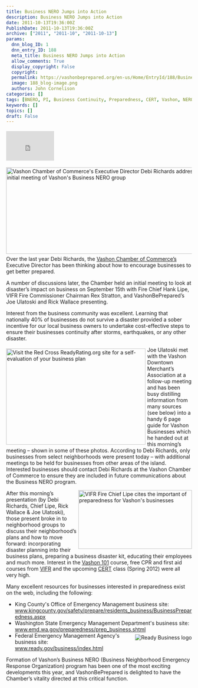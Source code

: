 ```yaml
---
title: Business NERO Jumps into Action
description: Business NERO Jumps into Action
date: 2011-10-13T19:36:00Z
PublishDate: 2011-10-13T19:36:00Z
archive: ["2011", "2011-10", "2011-10-13"]
params:
  dnn_blog_ID: 1
  dnn_entry_ID: 188
  meta_title: Business NERO Jumps into Action
  allow_comments: True
  display_copyright: False
  copyright:
  permalink: https://vashonbeprepared.org/en-us/Home/EntryId/188/Business-NERO-Jumps-into-Action
  image: 188_blog-image.png
  authors: John Cornelison
categories: []
tags: [BNERO, PI, Business Continuity, Preparedness, CERT, Vashon, NERO, training, VashonBePrepared, VIFR]
keywords: []
topics: []
draft: False
---
```


<div class="wlWriterHeaderFooter" style="padding-bottom: 4px; margin: 0px; padding-left: 0px; padding-right: 0px; float: none; padding-top: 4px;"><iframe src="http://www.facebook.com/widgets/like.php?href=http://vashoneoc.org/Blogs/VashonPreparedness/tabid/164/EntryId/188/Business-NERO-Jumps-into-Action.aspx" frameborder="0" scrolling="no" style="width: 130px; height: 80px;border: medium none;"></iframe></div>
<p><a href="./images/188/Business-NERO-Jump-into-the-Fray_A367-ff_1277383_2.jpg"><img width="556" height="234" title="Vashon Chamber of Commerce's Executive Director Debi Richards addresses an initial meeting of Vashon's Business NERO group" style="background-image: none;   margin: 0px 0px 5px 5px; padding-left: 0px; padding-right: 0px; display: inline; float: right;   padding-top: 0px;border: 0px;" alt="Vashon Chamber of Commerce's Executive Director Debi Richards addresses an initial meeting of Vashon's Business NERO group" src="./images/188/Business-NERO-Jump-into-the-Fray_A367-ff_1277383_thumb.jpg" /></a>Over the last year Debi Richards, the <a href="www.vashonchamber.com" target="_blank">Vashon Chamber of Commerce&rsquo;s</a> Executive Director has been thinking about how to encourage businesses to get better prepared.</p>
<p>A number of discussions later, the Chamber held an initial meeting to look at disaster&rsquo;s impact on business on September 15th with Fire Chief Hank Lipe, VIFR Fire Commissioner Chairman Rex Stratton, and VashonBePrepared&rsquo;s Joe Ulatoski and Rick Wallace presenting.</p>
<p>Interest from the business community was excellent. Learning that nationally 40% of businesses do not survive a disaster provided a sober incentive for our local business owners to undertake cost-effective steps to ensure their businesses continuity after storms, earthquakes, or any other disaster.</p>
<p><a href="./images/188/Business-NERO-Jump-into-the-Fray_A367-ReadyRating.org_2.jpg"><img width="378" height="260" title="Visit the Red Cross ReadyRating.org site for a self-evaluation of your business plan" style="background-image: none;   margin: 5px 5px 5px 0px; padding-left: 0px; padding-right: 0px; display: inline; float: left;   padding-top: 0px;border: 0px;" alt="Visit the Red Cross ReadyRating.org site for a self-evaluation of your business plan" src="./images/188/Business-NERO-Jump-into-the-Fray_A367-ReadyRating.org_thumb.jpg" /></a>Joe Ulatoski met with the Vashon Downtown Merchant&rsquo;s Association at a follow-up meeting and has been busy distilling information from many sources (see below) into a handy 6 page guide for Vashon Businesses which he handed out at this morning&rsquo;s meeting &ndash; shown in some of these photos. According to Debi Richards, only businesses from select neighborhoods were present today &ndash; with additional meetings to be held for businesses from other areas of the island. Interested businesses should contact Debi Richards&nbsp;at the Vashon Chamber of Commerce to ensure they are included in future communications about the Business NERO program.</p>
<p><a href="./images/188/Business-NERO-Jump-into-the-Fray_A367-ff_1277386_2.jpg"><img width="308" height="159" title="VIFR Fire Chief Lipe cites the important of preparedness for Vashon's businesses" style="background-image: none;   margin: 0px 0px 4px 5px; padding-left: 0px; padding-right: 0px; display: inline; float: right;   padding-top: 0px;border: 0px solid;" alt="VIFR Fire Chief Lipe cites the important of preparedness for Vashon's businesses" src="./images/188/Business-NERO-Jump-into-the-Fray_A367-ff_1277386_thumb.jpg" /></a>After this morning&rsquo;s presentation (by Debi Richards, Chief Lipe, Rick Wallace &amp; Joe Ulatoski), those present broke in to neighborhood groups to discuss their neighborhood&rsquo;s plans and how to move forward: incorporating disaster planning into their business plans, preparing a business disaster kit, educating their employees and much more. Interest in the <a href="/Blogs/VashonPreparedness/tabid/164/EntryId/187/VashonBePrepared-101-Saturday-October-22.aspx" target="_blank">Vashon 101</a> course, free CPR and first aid courses from <a href="http://www.vifr.org/" target="_blank">VIFR</a> and the upcoming <a href="https://vashonwacert.samariteam.com/" target="_blank">CERT</a> class (Spring 2012) were all very high.</p>
<p>Many excellent resources for businesses interested in preparedness exist on the web, including the following:</p>
<ul>
    <li>King County's Office of Emergency Management business site: <br />
    <a href="http://www.kingcounty.gov/safety/prepare/residents_business/BusinessPreparedness.aspx">www.kingcounty.gov/safety/prepare/residents_business/BusinessPreparedness.aspx</a> </li>
    <li>Washington State Emergency Management Department's business site: <br />
    <a href="http://www.emd.wa.gov/preparedness/prep_business.shtml">www.emd.wa.gov/preparedness/prep_business.shtml</a> </li>
    <li><a href="http://www.ready.gov/business/index.html"><img style="margin: 5px 0px 5px 5px; display: inline; float: right;" alt="Ready Business logo" src="http://www.ready.gov/business/_images/common/logo-readybiz.gif" /></a>Federal Emergency Management Agency's business site: <br />
    <a href="http://www.ready.gov/business/index.html">www.ready.gov/business/index.html</a> </li>
</ul>
<p>Formation of Vashon&rsquo;s Business NERO (Business Neighborhood Emergency Response Organization)&nbsp;program has been one of the most exciting developments this year, and VashonBePrepared is delighted to have the Chamber&rsquo;s vitality directed at this critical function.</p>
